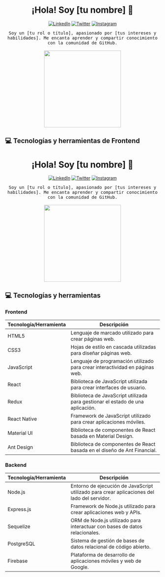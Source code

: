 <h1 align="center">¡Hola! Soy [tu nombre] 👋</h1>

<p align="center">
  <a href="https://www.linkedin.com/in/[tu-nombre-de-usuario-linkedin]/"><img alt="LinkedIn" src="https://img.shields.io/badge/LinkedIn-[tu-nombre-de-usuario-linkedin]-blue?style=flat-square&logo=linkedin"></a>
  <a href="https://twitter.com/[tu-nombre-de-usuario-twitter]/"><img alt="Twitter" src="https://img.shields.io/badge/Twitter-[tu-nombre-de-usuario-twitter]-blue?style=flat-square&logo=twitter"></a>
  <a href="https://www.instagram.com/[tu-nombre-de-usuario-instagram]/"><img alt="Instagram" src="https://img.shields.io/badge/Instagram-[tu-nombre-de-usuario-instagram]-purple?style=flat-square&logo=instagram"></a>
</p>

<p align="center">
  <samp>Soy un [tu rol o título], apasionado por [tus intereses y habilidades]. Me encanta aprender y compartir conocimiento con la comunidad de GitHub.</samp>
  <br><br>
  <img src="https://media.giphy.com/media/3oEduUyCGbZf5kc5yY/giphy.gif" width="250"/>
</p>

## 💻 Tecnologías y herramientas de Frontend

<h1 align="center">¡Hola! Soy [tu nombre] 👋</h1>

<p align="center">
  <a href="https://www.linkedin.com/in/[tu-nombre-de-usuario-linkedin]/"><img alt="LinkedIn" src="https://img.shields.io/badge/LinkedIn-[tu-nombre-de-usuario-linkedin]-blue?style=flat-square&logo=linkedin"></a>
  <a href="https://twitter.com/[tu-nombre-de-usuario-twitter]/"><img alt="Twitter" src="https://img.shields.io/badge/Twitter-[tu-nombre-de-usuario-twitter]-blue?style=flat-square&logo=twitter"></a>
  <a href="https://www.instagram.com/[tu-nombre-de-usuario-instagram]/"><img alt="Instagram" src="https://img.shields.io/badge/Instagram-[tu-nombre-de-usuario-instagram]-purple?style=flat-square&logo=instagram"></a>
</p>

<p align="center">
  <samp>Soy un [tu rol o título], apasionado por [tus intereses y habilidades]. Me encanta aprender y compartir conocimiento con la comunidad de GitHub.</samp>
  <br><br>
  <img src="https://media.giphy.com/media/3oEduUyCGbZf5kc5yY/giphy.gif" width="250"/>
</p>

## 💻 Tecnologías y herramientas

### Frontend

| Tecnología/Herramienta | Descripción |
| --- | --- |
| HTML5 | Lenguaje de marcado utilizado para crear páginas web. |
| CSS3 | Hojas de estilo en cascada utilizadas para diseñar páginas web. |
| JavaScript | Lenguaje de programación utilizado para crear interactividad en páginas web. |
| React | Biblioteca de JavaScript utilizada para crear interfaces de usuario. |
| Redux | Biblioteca de JavaScript utilizada para gestionar el estado de una aplicación. |
| React Native | Framework de JavaScript utilizado para crear aplicaciones móviles. |
| Material UI | Biblioteca de componentes de React basada en Material Design. |
| Ant Design | Biblioteca de componentes de React basada en el diseño de Ant Financial. |

### Backend

| Tecnología/Herramienta | Descripción |
| --- | --- |
| Node.js | Entorno de ejecución de JavaScript utilizado para crear aplicaciones del lado del servidor. |
| Express.js | Framework de Node.js utilizado para crear aplicaciones web y APIs. |
| Sequelize | ORM de Node.js utilizado para interactuar con bases de datos relacionales. |
| PostgreSQL | Sistema de gestión de bases de datos relacional de código abierto. |
| Firebase | Plataforma de desarrollo de aplicaciones móviles y web de Google. |



<!--
**Leancba/Leancba** is a ✨ _special_ ✨ repository because its `README.md` (this file) appears on your GitHub profile.

Here are some ideas to get you started:

- 🔭 I’m currently working on ...
- 🌱 I’m currently learning ...
- 👯 I’m looking to collaborate on ...
- 🤔 I’m looking for help with ...
- 💬 Ask me about ...
- 📫 How to reach me: ...
- 😄 Pronouns: ...
- ⚡ Fun fact: ...
-->
